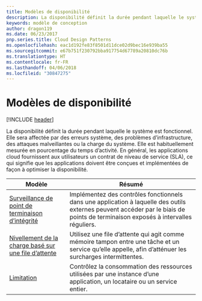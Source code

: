 ```yaml
---
title: Modèles de disponibilité
description: La disponibilité définit la durée pendant laquelle le système est fonctionnel. Elle sera affectée par des erreurs système, des problèmes d’infrastructure, des attaques malveillantes ou la charge du système. Elle est habituellement mesurée en pourcentage du temps d’activité. En général, les applications cloud fournissent aux utilisateurs un contrat de niveau de service (SLA), ce qui signifie que les applications doivent être conçues et implémentées de façon à optimiser la disponibilité.
keywords: modèle de conception
author: dragon119
ms.date: 06/23/2017
pnp.series.title: Cloud Design Patterns
ms.openlocfilehash: eac1d192fe83f8501d11dce02d9bec16e939ba55
ms.sourcegitcommit: e67b751f230792bba917754d67789a20810dc76b
ms.translationtype: HT
ms.contentlocale: fr-FR
ms.lasthandoff: 04/06/2018
ms.locfileid: "30847275"
---
```

# <a name="availability-patterns"></a>Modèles de disponibilité

[!INCLUDE [header](../../_includes/header.md)]

La disponibilité définit la durée pendant laquelle le système est fonctionnel. Elle sera affectée par des erreurs système, des problèmes d’infrastructure, des attaques malveillantes ou la charge du système. Elle est habituellement mesurée en pourcentage du temps d’activité. En général, les applications cloud fournissent aux utilisateurs un contrat de niveau de service (SLA), ce qui signifie que les applications doivent être conçues et implémentées de façon à optimiser la disponibilité.


|                            Modèle                             |                                                           Résumé                                                            |
|----------------------------------------------------------------|------------------------------------------------------------------------------------------------------------------------------|
| [Surveillance de point de terminaison d’intégrité](../health-endpoint-monitoring.md) | Implémentez des contrôles fonctionnels dans une application à laquelle des outils externes peuvent accéder par le biais de points de terminaison exposés à intervalles réguliers. |
|  [Nivellement de la charge basé sur une file d’attente](../queue-based-load-leveling.md)  | Utilisez une file d’attente qui agit comme mémoire tampon entre une tâche et un service qu’elle appelle, afin d’atténuer les surcharges intermittentes.  |
|                 [Limitation](../throttling.md)                 |   Contrôlez la consommation des ressources utilisées par une instance d’une application, un locataire ou un service entier.    |

